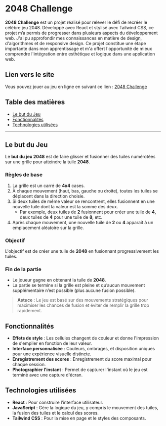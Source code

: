# 2048 Challenge

**2048 Challenge** est un projet réalisé pour relever le défi de recréer le célèbre jeu 2048. Développé avec React et stylisé avec Tailwind CSS, ce projet m’a permis de progresser dans plusieurs aspects du développement web. J'ai pu approfondir mes connaissances en matière de design, d'algorithmes et de responsive design. Ce projet constitue une étape importante dans mon apprentissage et m'a offert l'opportunité de mieux comprendre l'intégration entre esthétique et logique dans une application web.

## Lien vers le site

Vous pouvez jouer au jeu en ligne en suivant ce lien : [2048 Challenge](https://2048-challenge-hrodwolfs-projects.vercel.app/)

## Table des matières

- [Le but du Jeu](#le-but-du-jeu)
- [Fonctionnalités](#fonctionnalités)
- [Technologies utilisées](#technologies-utilisées)

---

## Le but du Jeu

Le **but du jeu 2048** est de faire glisser et fusionner des tuiles numérotées sur une grille pour atteindre la tuile **2048**.

### Règles de base

1. La grille est un carré de **4x4** cases.
2. À chaque mouvement (haut, bas, gauche ou droite), toutes les tuiles se déplacent dans la direction choisie.
3. Si deux tuiles de même valeur se rencontrent, elles fusionnent en une nouvelle tuile dont la valeur est la somme des deux.
   - Par exemple, deux tuiles de **2** fusionnent pour créer une tuile de **4**, deux tuiles de **4** pour une tuile de **8**, etc.
4. Après chaque mouvement, une nouvelle tuile de **2** ou **4** apparaît à un emplacement aléatoire sur la grille.

### Objectif

L'objectif est de créer une tuile de **2048** en fusionnant progressivement les tuiles.

### Fin de la partie

- Le joueur gagne en obtenant la tuile de **2048**.
- La partie se termine si la grille est pleine et qu’aucun mouvement supplémentaire n’est possible (plus aucune fusion possible).

> **Astuce** : Le jeu est basé sur des mouvements stratégiques pour maximiser les chances de fusion et éviter de remplir la grille trop rapidement.

## Fonctionnalités

- **Effets de style** : Les cellules changent de couleur et donne l'impression de s'empiler en fonction de leur valeur.
- **Interface personnalisée** : Couleurs, ombrages, et disposition uniques pour une expérience visuelle distincte.
- **Enregistrement des scores** : Enregistrement du score maximal pour chaque session.
- **Photographier l'instant** : Permet de capturer l'instant où le jeu est terminé avec une capture d'écran.

## Technologies utilisées

- **React** : Pour construire l’interface utilisateur.
- **JavaScript** : Gère la logique du jeu, y compris le mouvement des tuiles, la fusion des tuiles et le calcul des scores.
- **Tailwind CSS** : Pour la mise en page et le styles des composants.
